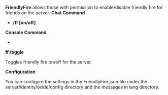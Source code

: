 **FriendlyFire** allows those with permission to enable/disable friendly fire for friends on the server.
**Chat Command**


* **/ff [on/off]**


**Console Command**


* 
**ff.toggle**

Toggles friendly fire on/off for the server.


**Configuration**

You can configure the settings in the FriendlyFire.json file under the server/identity/oxide/config directory and the messages in lang directory.